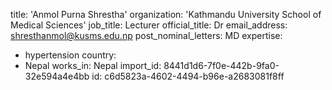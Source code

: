 title: 'Anmol Purna Shrestha'
organization: 'Kathmandu University School of Medical Sciences'
job_title: Lecturer
official_title: Dr
email_address: shresthanmol@kusms.edu.np
post_nominal_letters: MD
expertise:
  - hypertension
country:
  - Nepal
works_in: Nepal
import_id: 8441d1d6-7f0e-442b-9fa0-32e594a4e4bb
id: c6d5823a-4602-4494-b96e-a2683081f8ff
